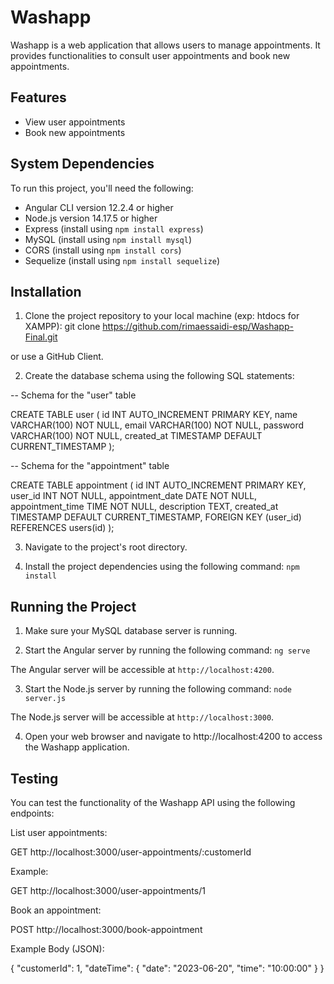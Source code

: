 # Washapp

Washapp is a web application that allows users to manage appointments. It provides functionalities to consult user appointments and book new appointments.

## Features

- View user appointments
- Book new appointments

## System Dependencies

To run this project, you'll need the following:

- Angular CLI version 12.2.4 or higher
- Node.js version 14.17.5 or higher
- Express (install using `npm install express`)
- MySQL (install using `npm install mysql`)
- CORS (install using `npm install cors`)
- Sequelize (install using `npm install sequelize`)

## Installation

1. Clone the project repository to your local machine (exp: htdocs for XAMPP):
git clone https://github.com/rimaessaidi-esp/Washapp-Final.git

or use a GitHub Client.

2. Create the database schema using the following SQL statements:

-- Schema for the "user" table

CREATE TABLE user (
  id INT AUTO_INCREMENT PRIMARY KEY,
  name VARCHAR(100) NOT NULL,
  email VARCHAR(100) NOT NULL,
  password VARCHAR(100) NOT NULL,
  created_at TIMESTAMP DEFAULT CURRENT_TIMESTAMP
);

-- Schema for the "appointment" table

CREATE TABLE appointment (
  id INT AUTO_INCREMENT PRIMARY KEY,
  user_id INT NOT NULL,
  appointment_date DATE NOT NULL,
  appointment_time TIME NOT NULL,
  description TEXT,
  created_at TIMESTAMP DEFAULT CURRENT_TIMESTAMP,
  FOREIGN KEY (user_id) REFERENCES users(id)
);

3. Navigate to the project's root directory.

4. Install the project dependencies using the following command:
`npm install`

## Running the Project

1. Make sure your MySQL database server is running.

2. Start the Angular server by running the following command:
`ng serve`

The Angular server will be accessible at `http://localhost:4200`.

3. Start the Node.js server by running the following command:
`node server.js`

The Node.js server will be accessible at `http://localhost:3000`.

4. Open your web browser and navigate to http://localhost:4200 to access the Washapp application.

## Testing

You can test the functionality of the Washapp API using the following endpoints:

List user appointments: 

GET http://localhost:3000/user-appointments/:customerId

Example:

GET http://localhost:3000/user-appointments/1

Book an appointment: 

POST http://localhost:3000/book-appointment

Example Body (JSON):

{
  "customerId": 1,
  "dateTime": {
    "date": "2023-06-20",
    "time": "10:00:00"
  }
}
